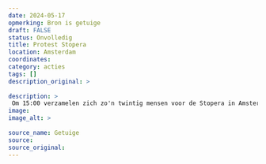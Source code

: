 ```yaml
---
date: 2024-05-17
opmerking: Bron is getuige
draft: FALSE
status: Onvolledig
title: Protest Stopera
location: Amsterdam
coordinates: 
category: acties
tags: []
description_original: > 
 
description: > 
 Om 15:00 verzamelen zich zo'n twintig mensen voor de Stopera in Amsterdam na een noodoproep om te komen demonstreren.
image: 
image_alt: > 
 
source_name: Getuige
source: 
source_original: 
---
```

